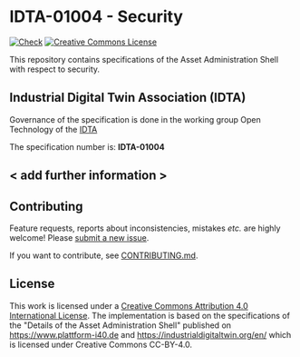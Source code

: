 # IDTA-01004 - Security
[![Check](
https://github.com/admin-shell-io/aas-specs-metamodel/workflows/Check/badge.svg
)](
https://github.com/admin-shell-io/aas-specs-metamodel/actions?query=workflow%3ACheck
)
[![Creative Commons License](
https://licensebuttons.net/l/by/4.0/88x31.png
)](
https://creativecommons.org/licenses/by/4.0/
)

This repository contains specifications of the Asset Administration Shell with respect to security.

## Industrial Digital Twin Association (IDTA)

Governance of the specification is done in the working group Open Technology of the [IDTA](https://industrialdigitaltwin.org/en/)

The specification number is: **IDTA-01004**

## < add further information >

## Contributing

Feature requests, reports about inconsistencies, mistakes *etc.* are highly
welcome! Please [submit a new issue](
https://github.com/admin-shell-io/aas-specs-metamodel/issues/new/choose
).

If you want to contribute, see [CONTRIBUTING.md](CONTRIBUTING.md).

## License

This work is licensed under a [Creative Commons Attribution 4.0 International License](
https://creativecommons.org/licenses/by/4.0/). The implementation is based on the specifications of the "Details of the Asset Administration Shell" published on https://www.plattform-i40.de and https://industrialdigitaltwin.org/en/ 
which is licensed under Creative Commons CC-BY-4.0.
